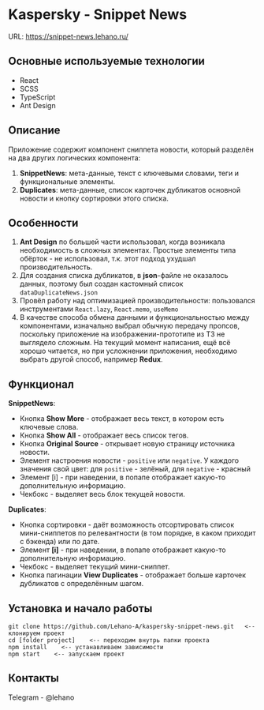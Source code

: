 # Kaspersky - Snippet News

URL: https://snippet-news.lehano.ru/

## Основные используемые технологии

- React
- SCSS
- TypeScript
- Ant Design

## Описание

Приложение содержит компонент сниппета новости, который разделён на два других логических компонента:

1. **SnippetNews**: мета-данные, текст с ключевыми словами, теги и функциональные элементы.
2. **Duplicates**: мета-данные, список карточек дубликатов основной новости и кнопку сортировки этого списка.

## Особенности

1. **Ant Design** по большей части использовал, когда возникала необходимость в сложных элементах. Простые элементы типа обёрток - не использовал, т.к. этот подход ухудшал производительность.
2. Для создания списка дубликатов, в **json**-файле не оказалось данных, поэтому был создан кастомный список `dataDuplicateNews.json`
3. Провёл работу над оптимизацией производительности: пользовался инструментами `React.lazy`, `React.memo`, `useMemo`
4. В качестве способа обмена данными и функциональностью между компонентами, изначально выбрал обычную передачу пропсов, поскольку приложение на изображении-прототипе из ТЗ не выглядело сложным. На текущий момент написания, ещё всё хорошо читается, но при усложнении приложения, необходимо выбрать другой способ, например **Redux**.

## Функционал

**SnippetNews**:

- Кнопка **Show More** - отображает весь текст, в котором есть ключевые слова.
- Кнопка **Show All** - отображает весь список тегов.
- Кнопка **Original Source** - открывает новую страницу источника новости.
- Элемент настроения новости - `positive` или `negative`. У каждого значения свой цвет: для `positive` - зелёный, для `negative` - красный
- Элемент [i] - при наведении, в попапе отображает какую-то дополнительную информацию.
- Чекбокс - выделяет весь блок текущей новости.

**Duplicates**:

- Кнопка сортировки - даёт возможность отсортировать список мини-сниппетов по релевантности (в том порядке, в каком приходит с бэкенда) или по дате.
- Элемент **[i]** - при наведении, в попапе отображает какую-то дополнительную информацию.
- Чекбокс - выделяет текущий мини-сниппет.
- Кнопка пагинации **View Duplicates** - отображает больше карточек дубликатов с определённым шагом.

## Установка и начало работы

```
git clone https://github.com/Lehano-A/kaspersky-snippet-news.git   <-- клонируем проект
cd [folder project]    <-- переходим внутрь папки проекта
npm install    <-- устанавливаем зависимости
npm start    <-- запускаем проект
```

## Контакты

Telegram - @lehano
